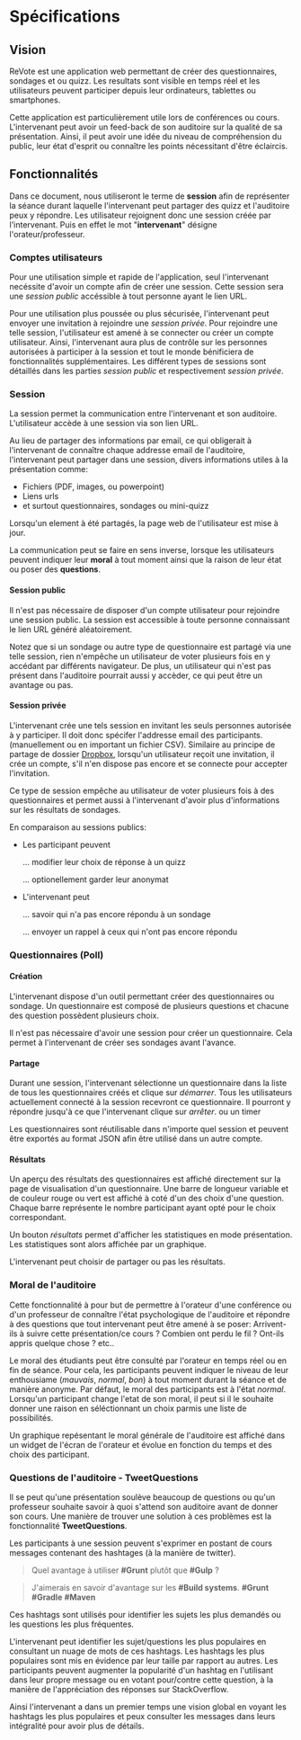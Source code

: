 # Spécifications

## Vision

ReVote est une application web permettant de créer des questionnaires, sondages et ou quizz. Les resultats sont visible en temps réel et les utilisateurs peuvent participer depuis leur ordinateurs, tablettes ou smartphones.

Cette application est particulièrement utile lors de conférences ou cours. L'intervenant peut avoir un feed-back de son auditoire sur la qualité de sa présentation. Ainsi, il peut avoir une idée du niveau de compréhension du public, leur état d'esprit ou connaître les points nécessitant d'être éclaircis.

## Fonctionnalités

Dans ce document, nous utiliseront le terme de **session** afin de représenter la séance durant laquelle l'intervenant peut partager des quizz et l'auditoire peux y répondre. Les utilisateur rejoignent donc une session créée par l'intervenant. Puis en effet le mot "**intervenant**" désigne l'orateur/professeur.

### Comptes utilisateurs

Pour une utilisation simple et rapide de l'application, seul l'intervenant necéssite d'avoir un compte afin de créer une session. Cette session sera une *session public* accéssible à tout personne ayant le lien URL.

Pour une utilisation plus poussée ou plus sécurisée, l'intervenant peut envoyer une invitation à rejoindre une *session privée*. Pour rejoindre une telle session, l'utilisateur est amené à se connecter ou créer un compte utilisateur. Ainsi, l'intervenant aura plus de contrôle sur les personnes autorisées à participer à la session et tout le monde bénificiera de fonctionnalités supplémentaires. Les différent types de sessions sont détaillés dans les parties *session public* et respectivement *session privée*.

### Session

La session permet la communication entre l'intervenant et son auditoire. L'utilisateur accède à une session via son lien URL. 

Au lieu de partager des informations par email, ce qui obligerait à l'intervenant de connaître chaque addresse email de l'auditoire, l'intervenant peut partager dans une session, divers informations utiles à la présentation comme:

* Fichiers (PDF, images, ou powerpoint)
* Liens urls
* et surtout questionnaires, sondages ou mini-quizz

Lorsqu'un element à été partagés, la page web de l'utilisateur est mise à jour.

La communication peut se faire en sens inverse, lorsque les utilisateurs peuvent indiquer leur **moral** à tout moment ainsi que la raison de leur état ou poser des **questions**.

#### Session public

Il n'est pas nécessaire de disposer d'un compte utilisateur pour rejoindre une session public. La session est accessible à toute personne connaissant le lien URL généré aléatoirement. 

Notez que si un sondage ou autre type de questionnaire est partagé via une telle session, rien n'empêche un utilisateur de voter plusieurs fois en y accédant par différents navigateur. De plus, un utilisateur qui n'est pas présent dans l'auditoire pourrait aussi y accèder, ce qui peut être un avantage ou pas.

#### Session privée

L'intervenant crée une tels session en invitant les seuls personnes autorisée à y participer. Il doit donc spécifer l'addresse email des participants. (manuellement ou en important un fichier CSV). Similaire au principe de partage de dossier [Dropbox](http://dropbox.com), lorsqu'un utilisateur reçoit une invitation, il crée un compte, s'il n'en dispose pas encore et se connecte pour accepter l'invitation.

Ce type de session empêche au utilisateur de voter plusieurs fois à des questionnaires et permet aussi à l'intervenant d'avoir plus d'informations sur les résultats de sondages.

En comparaison au sessions publics:

* Les participant peuvent
 
  ... modifier leur choix de réponse à un quizz
  
  ... optionellement garder leur anonymat
  
* L'intervenant peut

  ... savoir qui n'a pas encore répondu à un sondage
  
  ... envoyer un rappel à ceux qui n'ont pas encore répondu
  

### Questionnaires (Poll)

#### Création
L'intervenant dispose d'un outil permettant créer des questionnaires ou sondage.
Un questionnaire est composé de plusieurs questions et chacune des question possèdent plusieurs choix. 

Il n'est pas nécessaire d'avoir une session pour créer un questionnaire. Cela permet à l'intervenant de créer ses sondages avant l'avance.

#### Partage
Durant une session, l'intervenant sélectionne un questionnaire dans la liste de tous les questionnaires créés et clique sur *démarrer*. Tous les utilisateurs actuellement connecté à la session recevront ce questionnaire. Il pourront y répondre jusqu'à ce que l'intervenant clique sur *arrêter*. ou un timer

Les questionnaires sont réutilisable dans n'importe quel session et peuvent être exportés au format JSON afin être utilisé dans un autre compte.

#### Résultats
Un aperçu des résultats des questionnaires est affiché directement sur la page de visualisation d'un questionnaire. Une barre de longueur variable et de couleur rouge ou vert est affiché à coté d'un des choix d'une question. Chaque barre représente le nombre participant ayant opté pour le choix correspondant.

Un bouton *résultats* permet d'afficher les statistiques en mode présentation. Les statistiques sont alors affichée par un graphique. 

L'intervenant peut choisir de partager ou pas les résultats.

### Moral de l'auditoire

Cette fonctionnalité à pour but de permettre à l'orateur d'une conférence ou d'un professeur de connaître l'état psychologique de l'auditoire et répondre à des questions que tout intervenant peut être amené à se poser: Arrivent-ils à suivre cette présentation/ce cours ? Combien ont perdu le fil ? Ont-ils appris quelque chose ? etc..

Le moral des étudiants peut être consulté par l'orateur en temps réel ou en fin de séance. Pour cela, les participants peuvent indiquer le niveau de leur enthousiame (*mauvais*, *normal*, *bon*) à tout moment durant la séance et de manière anonyme. Par défaut, le moral des participants est à l'état *normal*. Lorsqu'un participant change l'etat de son moral, il peut si il le souhaite donner une raison en séléctionnant un choix parmis une liste de possibilités.

Un graphique repésentant le moral générale de l'auditoire est affiché dans un widget de l'écran de l'orateur et évolue en fonction du temps et des choix des participant.

### Questions de l'auditoire - TweetQuestions

Il se peut qu'une présentation soulève beaucoup de questions ou qu'un professeur souhaite savoir à quoi s'attend son auditoire avant de donner son cours. Une manière de trouver une solution à ces problèmes est la fonctionnalité **TweetQuestions**.

Les participants à une session peuvent s'exprimer en postant de cours messages contenant des hashtages (à la manière de twitter). 

> Quel avantage à utiliser **#Grunt** plutôt que **#Gulp** ?

> J'aimerais en savoir d'avantage sur les **#Build systems**. **#Grunt** **#Gradle** **#Maven**

Ces hashtags sont utilisés pour identifier les sujets les plus demandés ou les questions les plus fréquentes. 

L'intervenant peut identifier les sujet/questions les plus populaires en consultant un nuage de mots de ces hashtags. Les hashtags les plus populaires sont mis en évidence par leur taille par rapport au autres. Les participants peuvent augmenter la popularité d'un hashtag en l'utilisant dans leur propre message ou en votant pour/contre cette question, à la manière de l'appréciation des réponses sur StackOverflow.

Ainsi l'intervenant a dans un premier temps une vision global en voyant les hashtags les plus populaires et peux consulter les messages dans leurs intégralité pour avoir plus de détails.



